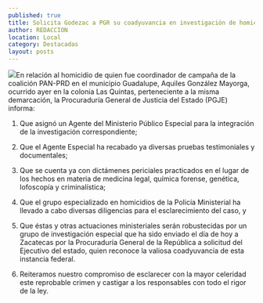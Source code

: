 ```yaml
---
published: true
title: Solicita Godezac a PGR su coadyuvancia en investigación de homicidio de Aquiles González Mayorga
author: REDACCION
location: Local
category: Destacadas
layout: posts
---
```


![](http://i.imgur.com/86L3Atgm.jpg)En relación al homicidio de quien fue coordinador de campaña de la coalición PAN-PRD en el municipio Guadalupe, Aquiles González Mayorga, ocurrido ayer en la colonia Las Quintas, perteneciente a la misma demarcación, la Procuraduría General de Justicia del Estado (PGJE) informa:

1.	Que asignó un Agente del Ministerio Público Especial para la integración de la investigación correspondiente;

2.	Que el Agente Especial ha recabado ya diversas pruebas testimoniales y documentales;

3.	Que se cuenta ya con dictámenes periciales practicados en el lugar de los hechos en materia de medicina legal, química forense, genética, lofoscopía y criminalística;

4.	Que el grupo especializado en homicidios de la Policía Ministerial ha llevado a cabo diversas diligencias para el esclarecimiento del caso, y

5.	Que éstas y otras actuaciones ministeriales serán robustecidas por un grupo de investigación especial que ha sido enviado el día de hoy a Zacatecas por la Procuraduría General de la República a solicitud del Ejecutivo del estado, quien reconoce la valiosa coadyuvancia de esta instancia federal.

6.	Reiteramos nuestro compromiso de esclarecer con la mayor celeridad este reprobable crimen y castigar a los responsables con todo el rigor de la ley.
